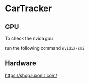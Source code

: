 # CarTracker


## GPU
To check the nvida gpu

run the following command `nvidia-smi`


## Hardware

<https://shop.luxonis.com/>
